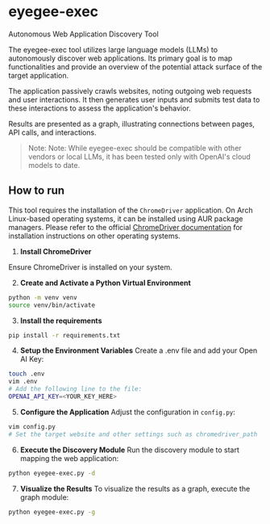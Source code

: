 # eyegee-exec

Autonomous Web Application Discovery Tool

The eyegee-exec tool utilizes large language models (LLMs) to autonomously discover web applications. Its primary goal is to map functionalities and provide an overview of the potential attack surface of the target application.

The application passively crawls websites, noting outgoing web requests and user interactions. It then generates user inputs and submits test data to these interactions to assess the application's behavior.

Results are presented as a graph, illustrating connections between pages, API calls, and interactions.

> Note: Note: While eyegee-exec should be compatible with other vendors or local LLMs, it has been tested only with OpenAI's cloud models to date.

## How to run

This tool requires the installation of the `ChromeDriver` application. On Arch Linux-based operating systems, it can be installed using AUR package managers. Please refer to the official [ChromeDriver documentation](https://developer.chrome.com/docs/chromedriver/get-started) for installation instructions on other operating systems.

1. **Install ChromeDriver**

Ensure ChromeDriver is installed on your system.

2. **Create and Activate a Python Virtual Environment**
```bash
python -m venv venv
source venv/bin/activate
```
3. **Install the requirements**
```bash
pip install -r requirements.txt
```
4. **Setup the Environment Variables**
Create a .env file and add your Open AI Key:
```bash
touch .env
vim .env
# Add the following line to the file:
OPENAI_API_KEY=<YOUR_KEY_HERE>
```
5. **Configure the Application**
Adjust the configuration in `config.py`:
```bash
vim config.py
# Set the target website and other settings such as chromedriver_path
```
6. **Execute the Discovery Module**
Run the discovery module to start mapping the web application:
```bash
python eyegee-exec.py -d
```
7. **Visualize the Results**
To visualize the results as a graph, execute the graph module:
```bash
python eyegee-exec.py -g
```
